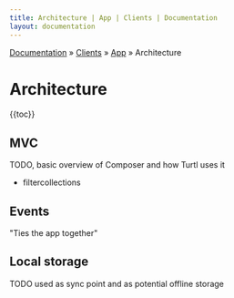 ```yaml
---
title: Architecture | App | Clients | Documentation
layout: documentation
---
```


<div class="breadcrumb">
    <a href="/docs">Documentation</a> &raquo;
    <a href="/docs/clients/index">Clients</a> &raquo;
    <a href="/docs/clients/app/index">App</a> &raquo;
    Architecture
</div>

# Architecture

{{toc}}

## MVC
TODO, basic overview of Composer and how Turtl uses it

- filtercollections

## Events

"Ties the app together"

## Local storage

TODO used as sync point and as potential offline storage

